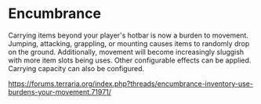 # Encumbrance

Carrying items beyond your player's hotbar is now a burden to movement. Jumping, attacking, grappling, or mounting causes items to randomly drop on the ground. Additionally, movement will become increasingly sluggish with more item slots being uses. Other configurable effects can be applied. Carrying capacity can also be configured.

https://forums.terraria.org/index.php?threads/encumbrance-inventory-use-burdens-your-movement.71971/
